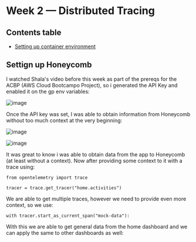 # Week 2 — Distributed Tracing

## Contents table

- [Setting up container environment](#setting-up-environment)

## Settign up Honeycomb

I watched Shala's video before this week as part of the prereqs for the ACBP (AWS Cloud Bootcampo Project), so i generated the API Key and enabled it on the gp env variables:

![image](https://user-images.githubusercontent.com/49325152/221980460-95c1d643-81b1-418a-9945-9d9bb48637c3.png)

Once the API key was set, I was able to obtain information from Honeycomb without too much context at the very beginning:

![image](https://user-images.githubusercontent.com/49325152/222326407-d3c84a71-b3a9-4fa0-95af-d388379a6163.png)

![image](https://user-images.githubusercontent.com/49325152/222326430-38f4e70e-e0b4-4baf-ad97-ada3445fc538.png)

It was great to know i was able to obtain data from the app to Honeycomb (at least without a context). Now after providing some context to it with a trace using:

````
from opentelemetry import trace

tracer = trace.get_tracer("home.activities")

````

We are able to get multiple traces, however we need to provide even more context, so we use:

````
with tracer.start_as_current_span("mock-data"):
````

With this we are able to get general data from the home dashboard and we can apply the same to other dashboards as well:

 
